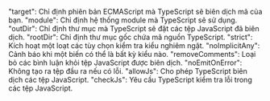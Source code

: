 "target": Chỉ định phiên bản ECMAScript mà TypeScript sẽ biên dịch mã của bạn.
"module": Chỉ định hệ thống module mà TypeScript sẽ sử dụng.
"outDir": Chỉ định thư mục mà TypeScript sẽ đặt các tệp JavaScript đã biên dịch.
"rootDir": Chỉ định thư mục gốc chứa mã nguồn TypeScript.
"strict": Kích hoạt một loạt các tùy chọn kiểm tra kiểu nghiêm ngặt.
"noImplicitAny": Cảnh báo khi một biến có thể là bất kỳ kiểu nào.
"removeComments": Loại bỏ các bình luận khỏi tệp JavaScript được biên dịch.
"noEmitOnError": Không tạo ra tệp đầu ra nếu có lỗi.
"allowJs": Cho phép TypeScript biên dịch các tệp JavaScript.
"checkJs": Yêu cầu TypeScript kiểm tra lỗi trong các tệp JavaScript.


